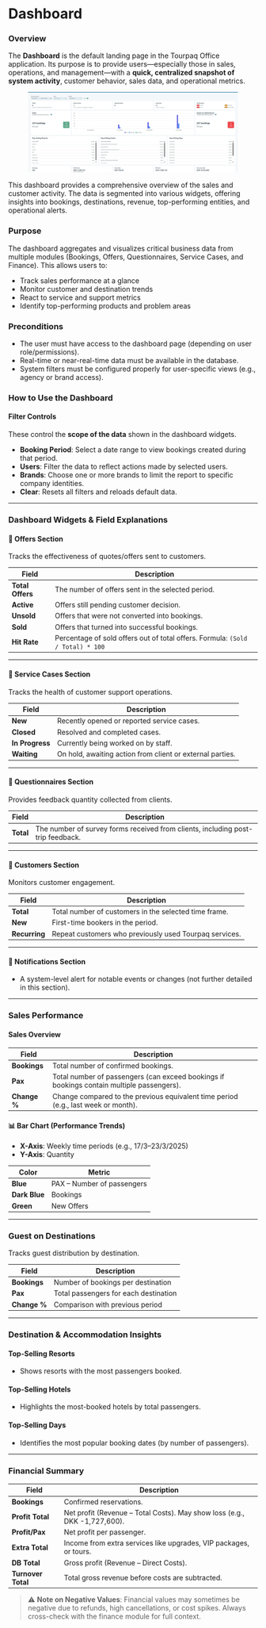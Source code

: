 # Dashboard

### Overview

The **Dashboard** is the default landing page in the Tourpaq Office application. Its purpose is to provide users—especially those in sales, operations, and management—with a **quick, centralized snapshot of system activity**, customer behavior, sales data, and operational metrics.

<figure><img src=".gitbook/assets/image (242).png" alt=""><figcaption></figcaption></figure>

This dashboard provides a comprehensive overview of the sales and customer activity. The data is segmented into various widgets, offering insights into bookings, destinations, revenue, top-performing entities, and operational alerts.

### Purpose

The dashboard aggregates and visualizes critical business data from multiple modules (Bookings, Offers, Questionnaires, Service Cases, and Finance). This allows users to:

* Track sales performance at a glance
* Monitor customer and destination trends
* React to service and support metrics
* Identify top-performing products and problem areas

### Preconditions

* The user must have access to the dashboard page (depending on user role/permissions).
* Real-time or near-real-time data must be available in the database.
* System filters must be configured properly for user-specific views (e.g., agency or brand access).

### How to Use the Dashboard

#### Filter Controls

These control the **scope of the data** shown in the dashboard widgets.

* **Booking Period**: Select a date range to view bookings created during that period.
* **Users**: Filter the data to reflect actions made by selected users.
* **Brands**: Choose one or more brands to limit the report to specific company identities.
* **Clear**: Resets all filters and reloads default data.

***

### Dashboard Widgets & Field Explanations

#### 🔹 Offers Section

Tracks the effectiveness of quotes/offers sent to customers.

| Field            | Description                                                                    |
| ---------------- | ------------------------------------------------------------------------------ |
| **Total Offers** | The number of offers sent in the selected period.                              |
| **Active**       | Offers still pending customer decision.                                        |
| **Unsold**       | Offers that were not converted into bookings.                                  |
| **Sold**         | Offers that turned into successful bookings.                                   |
| **Hit Rate**     | Percentage of sold offers out of total offers. Formula: `(Sold / Total) * 100` |

***

#### 🔹 Service Cases Section

Tracks the health of customer support operations.

| Field           | Description                                               |
| --------------- | --------------------------------------------------------- |
| **New**         | Recently opened or reported service cases.                |
| **Closed**      | Resolved and completed cases.                             |
| **In Progress** | Currently being worked on by staff.                       |
| **Waiting**     | On hold, awaiting action from client or external parties. |

***

#### 🔹 Questionnaires Section

Provides feedback quantity collected from clients.

| Field     | Description                                                                     |
| --------- | ------------------------------------------------------------------------------- |
| **Total** | The number of survey forms received from clients, including post-trip feedback. |

***

#### 🔹 Customers Section

Monitors customer engagement.

| Field         | Description                                            |
| ------------- | ------------------------------------------------------ |
| **Total**     | Total number of customers in the selected time frame.  |
| **New**       | First-time bookers in the period.                      |
| **Recurring** | Repeat customers who previously used Tourpaq services. |

***

#### 🔹 Notifications Section

* A system-level alert for notable events or changes (not further detailed in this section).

***

### Sales Performance

#### Sales Overview

| Field        | Description                                                                               |
| ------------ | ----------------------------------------------------------------------------------------- |
| **Bookings** | Total number of confirmed bookings.                                                       |
| **Pax**      | Total number of passengers (can exceed bookings if bookings contain multiple passengers). |
| **Change %** | Change compared to the previous equivalent time period (e.g., last week or month).        |

#### 📊 Bar Chart (Performance Trends)

* **X-Axis**: Weekly time periods (e.g., 17/3–23/3/2025)
* **Y-Axis**: Quantity

| Color         | Metric                     |
| ------------- | -------------------------- |
| **Blue**      | PAX – Number of passengers |
| **Dark Blue** | Bookings                   |
| **Green**     | New Offers                 |

***

### Guest on Destinations

Tracks guest distribution by destination.

| Field        | Description                           |
| ------------ | ------------------------------------- |
| **Bookings** | Number of bookings per destination    |
| **Pax**      | Total passengers for each destination |
| **Change %** | Comparison with previous period       |

***

### Destination & Accommodation Insights

#### Top-Selling Resorts

* Shows resorts with the most passengers booked.

#### Top-Selling Hotels

* Highlights the most-booked hotels by total passengers.

#### Top-Selling Days

* Identifies the most popular booking dates (by number of passengers).

***

### Financial Summary

| Field              | Description                                                               |
| ------------------ | ------------------------------------------------------------------------- |
| **Bookings**       | Confirmed reservations.                                                   |
| **Profit Total**   | Net profit (Revenue – Total Costs). May show loss (e.g., DKK -1,727,600). |
| **Profit/Pax**     | Net profit per passenger.                                                 |
| **Extra Total**    | Income from extra services like upgrades, VIP packages, or tours.         |
| **DB Total**       | Gross profit (Revenue – Direct Costs).                                    |
| **Turnover Total** | Total gross revenue before costs are subtracted.                          |

> ⚠️ **Note on Negative Values**: Financial values may sometimes be negative due to refunds, high cancellations, or cost spikes. Always cross-check with the finance module for full context.
